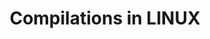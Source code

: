 ---
menu:
  sidebar:
    identifier: linux_compilaciones
    name: Compilations in LINUX
    parent: sistemas
    weight: 0
title: Compilations in LINUX
---